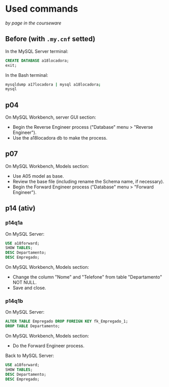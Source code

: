 # Used commands
_by page in the courseware_

## Before (with `.my.cnf` setted)
In the MySQL Server terminal:
``` sql
CREATE DATABASE a18locadora;
exit;
```
In the Bash terminal:
``` bash
mysqldump a17locadora | mysql a18locadora;
mysql
```
## p04
On MySQL Workbench, server GUI section:

- Begin the Reverse Engineer process ("Database" menu > "Reverse Engineer").
- Use the a18locadora db to make the process.

## p07
On MySQL Workbench, Models section:

- Use A05 model as base.
- Review the base file (including rename the Schema name, if necessary).
- Begin the Forward Engineer process ("Database" menu > "Forward Engineer").

## p14 (ativ)
### p14q1a
On MySQL Server:
``` sql
USE a18forward;
SHOW TABLES;
DESC Departamento;
DESC Empregado;
```

On MySQL Workbench, Models section:

- Change the column "Nome" and "Telefone" from table "Departamento" NOT NULL.
- Save and close.

### p14q1b
On MySQL Server:
``` sql
ALTER TABLE Empregado DROP FOREIGN KEY fk_Empregado_1;
DROP TABLE Departamento;
```

On MySQL Workbench, Models section:

- Do the Forward Engineer process.

Back to MySQL Server:
``` sql
USE a18forward;
SHOW TABLES;
DESC Departamento;
DESC Empregado;
```
